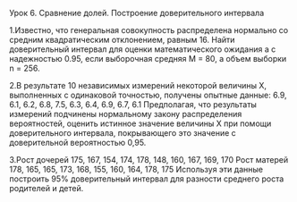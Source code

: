 Урок 6. Сравнение долей. Построение доверительного интервала

1.Известно, что генеральная совокупность распределена нормально со средним квадратическим отклонением, равным 16.
Найти доверительный интервал для оценки математического ожидания a с надежностью 0.95, если выборочная средняя M = 80, а объем выборки n = 256.

2.В результате 10 независимых измерений некоторой величины X, выполненных с одинаковой точностью, получены опытные данные:
6.9, 6.1, 6.2, 6.8, 7.5, 6.3, 6.4, 6.9, 6.7, 6.1
Предполагая, что результаты измерений подчинены нормальному закону распределения вероятностей, оценить истинное значение величины X при помощи доверительного интервала, покрывающего это значение с доверительной вероятностью 0,95.

3.Рост дочерей 175, 167, 154, 174, 178, 148, 160, 167, 169, 170
Рост матерей  178, 165, 165, 173, 168, 155, 160, 164, 178, 175
Используя эти данные построить 95% доверительный интервал для разности среднего роста родителей и детей.